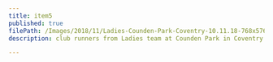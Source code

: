 ```yaml
---
title: item5
published: true
filePath: /Images/2018/11/Ladies-Counden-Park-Coventry-10.11.18-768x576.jpg
description: club runners from Ladies team at Counden Park in Coventry

---
```

